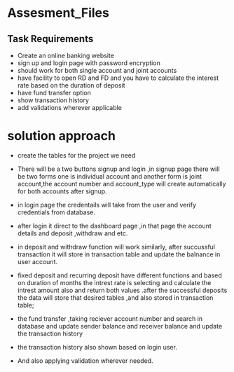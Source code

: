 # Assesment_Files
## Task Requirements 
- Create an online banking website
- sign up and login page with password encryption 
- should work for both single account and joint accounts
- have facility to open RD and FD and you have to calculate the interest rate based on the 	    	duration of deposit
- have fund transfer option
- show transaction history
- add validations wherever applicable


# solution approach
 
 
 * create the tables for the project we need 
 
* There will be a two buttons signup and login ,in signup page there will be two forms one is individual account and another form is joint account,the account number and account_type will         create automatically for both accounts after signup.
 * in login page the credentails will take from the user and verify credentials from database.
* after login it direct to the dashboard page ,in that page the account details and 	deposit ,withdraw and etc.
* in deposit and withdraw function will work similarly, after succussful transaction it will store in transaction table and update the balnance in user account.
* fixed deposit and recurring deposit have different functions and based on duration of months the intrest rate is selecting and calculate the intrest amount also and return both values .after     the successful deposits the data will store that desired tables ,and also stored 	 in transaction table;
* the fund transfer ,taking reciever account number and search in database and update sender 	balance and receiver balance and update the transaction history
* the transaction history also shown based on login user.
* And also applying validation wherever needed.
